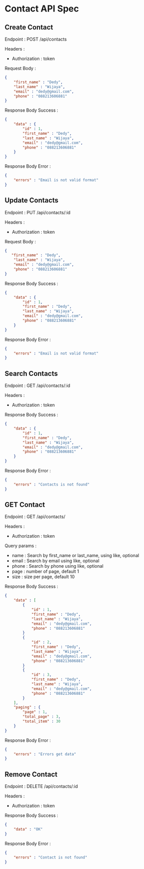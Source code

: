 # Contact API Spec

## Create Contact

Endpoint : POST /api/contacts

Headers :
- Authorization : token

Request Body : 

```json
{
    "first_name" : "Dedy",
    "last_name" : "Wijaya",
    "email" : "dedy@gmail.com",
    "phone" : "088213606881"
}
```

Response Body Success : 

```json
{
    "data" : {
        "id" : 1,
        "first_name" : "Dedy",
        "last_name" : "Wijaya",
        "email" : "dedy@gmail.com",
        "phone" : "088213606881"
    }
}
```

Response Body Error :

```json
{
    "errors" : "Email is not valid format"
}
```

## Update Contacts

Endpoint : PUT /api/contacts/:id

Headers :
- Authorization : token

Request Body : 

```json
{
   "first_name" : "Dedy",
    "last_name" : "Wijaya",
    "email" : "dedy@gmail.com",
    "phone" : "088213606881"
}
```

Response Body Success : 

```json
{
    "data" : {
        "id" : 1,
        "first_name" : "Dedy",
        "last_name" : "Wijaya",
        "email" : "dedy@gmail.com",
        "phone" : "088213606881"
    }
}
```

Response Body Error :

```json
{
    "errors" : "Email is not valid format"
}
```

## Search Contacts

Endpoint : GET /api/contacts/:id

Headers :
- Authorization : token

Response Body Success : 

```json
{
    "data" : {
        "id" : 1,
        "first_name" : "Dedy",
        "last_name" : "Wijaya",
        "email" : "dedy@gmail.com",
        "phone" : "088213606881"
    }
}
```

Response Body Error :

```json
{
    "errors" : "Contacts is not found"
}
```

## GET Contact

Endpoint : GET /api/contacts/

Headers :
- Authorization : token

Query params :
- name : Search by first_name or last_name, using like, optional
- email : Search by email using like, optional
- phone : Search by phone using like, optional
- page : number of page, default 1
- size : size per page, default 10


Response Body Success : 

```json
{
    "data" : [
        {
            "id" : 1,
            "first_name" : "Dedy",
            "last_name" : "Wijaya",
            "email" : "dedy@gmail.com",
            "phone" : "088213606881"
        }
        {
            "id" : 2,
            "first_name" : "Dedy",
            "last_name" : "Wijaya",
            "email" : "dedy@gmail.com",
            "phone" : "088213606881"
        }
        {
            "id" : 3,
            "first_name" : "Dedy",
            "last_name" : "Wijaya",
            "email" : "dedy@gmail.com",
            "phone" : "088213606881"
        }
    ],
    "paging" : {
        "page" : 1,
        "total_page" : 3,
        "total_item" : 30
    }
}
```

Response Body Error :

```json
{
    "errors" : "Errors get data"
}
```

## Remove Contact

Endpoint : DELETE /api/contacts/:id

Headers :
- Authorization : token

Response Body Success : 

```json
{
    "data" : "OK"
}
```

Response Body Error :

```json
{
    "errors" : "Contact is not found"
}
```
